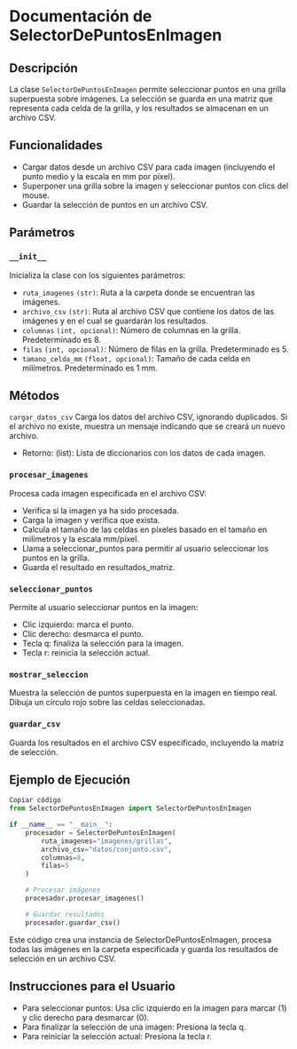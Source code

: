 # Documentación de SelectorDePuntosEnImagen
## Descripción

La clase `SelectorDePuntosEnImagen` permite seleccionar puntos en una grilla superpuesta sobre imágenes. 
La selección se guarda en una matriz que representa cada celda de la grilla, y los resultados se almacenan en un archivo CSV.

## Funcionalidades
+ Cargar datos desde un archivo CSV para cada imagen (incluyendo el punto medio y la escala en mm por píxel).
+ Superponer una grilla sobre la imagen y seleccionar puntos con clics del mouse.
+ Guardar la selección de puntos en un archivo CSV.

## Parámetros
### `__init__`
Inicializa la clase con los siguientes parámetros:

* `ruta_imagenes` `(str)`: Ruta a la carpeta donde se encuentran las imágenes.
* `archivo_csv` ``(str)``: Ruta al archivo CSV que contiene los datos de las imágenes y en el cual se guardarán los resultados.
* ``columnas`` ``(int, opcional)``: Número de columnas en la grilla. Predeterminado es 8.
* ``filas`` ``(int, opcional)``: Número de filas en la grilla. Predeterminado es 5.
* ``tamano_celda_mm`` ``(float, opcional)``: Tamaño de cada celda en milímetros. Predeterminado es 1 mm.

## Métodos
``cargar_datos_csv``
Carga los datos del archivo CSV, ignorando duplicados. Si el archivo no existe, muestra un mensaje indicando que se creará un nuevo archivo.

+ Retorno: (list): Lista de diccionarios con los datos de cada imagen.

### ``procesar_imagenes``
Procesa cada imagen especificada en el archivo CSV:

+ Verifica si la imagen ya ha sido procesada.
+ Carga la imagen y verifica que exista.
+ Calcula el tamaño de las celdas en píxeles basado en el tamaño en milímetros y la escala mm/píxel.
+ Llama a seleccionar_puntos para permitir al usuario seleccionar los puntos en la grilla.
+ Guarda el resultado en resultados_matriz.

### ``seleccionar_puntos``
Permite al usuario seleccionar puntos en la imagen:

+ Clic izquierdo: marca el punto.
+ Clic derecho: desmarca el punto.
+ Tecla q: finaliza la selección para la imagen.
+ Tecla r: reinicia la selección actual.

### ``mostrar_seleccion``

Muestra la selección de puntos superpuesta en la imagen en tiempo real. Dibuja un círculo rojo sobre las celdas seleccionadas.

### ``guardar_csv``
Guarda los resultados en el archivo CSV especificado, incluyendo la matriz de selección.

## Ejemplo de Ejecución
```python
Copiar código
from SelectorDePuntosEnImagen import SelectorDePuntosEnImagen

if __name__ == "__main__":
    procesador = SelectorDePuntosEnImagen(
        ruta_imagenes="imagenes/grillas",
        archivo_csv="datos/conjunto.csv",
        columnas=8,
        filas=5
    )

    # Procesar imágenes
    procesador.procesar_imagenes()

    # Guardar resultados
    procesador.guardar_csv()
```
Este código crea una instancia de SelectorDePuntosEnImagen, procesa todas las imágenes en la carpeta especificada y guarda los resultados de selección en un archivo CSV.

## Instrucciones para el Usuario
+ Para seleccionar puntos: Usa clic izquierdo en la imagen para marcar (1) y clic derecho para desmarcar (0).
+ Para finalizar la selección de una imagen: Presiona la tecla q.
+ Para reiniciar la selección actual: Presiona la tecla r.

